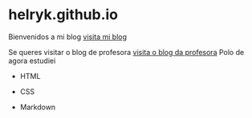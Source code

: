 # helryk.github.io
Bienvenidos a mi blog [visita mi blog](https://smr915853648.wordpress.com/)


Se queres visitar o blog de profesora [visita o blog da profesora](https://irocho.wordpress.com/)
Polo de agora estudiei


* HTML

* CSS

* Markdown
